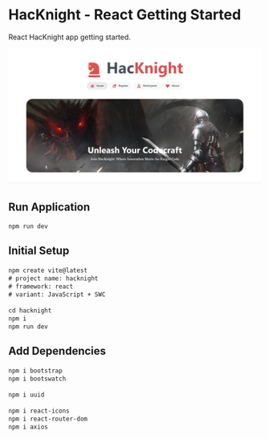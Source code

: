 # HacKnight - React Getting Started

React HacKnight app getting started.

![](https://raw.githubusercontent.com/ZakiMohammed/react-hacknight-app/master/banner.png)

## Run Application
```
npm run dev
```

## Initial Setup

```
npm create vite@latest
# project name: hacknight
# framework: react
# variant: JavaScript + SWC

cd hacknight
npm i
npm run dev
```

## Add Dependencies

```
npm i bootstrap
npm i bootswatch

npm i uuid

npm i react-icons
npm i react-router-dom
npm i axios
```